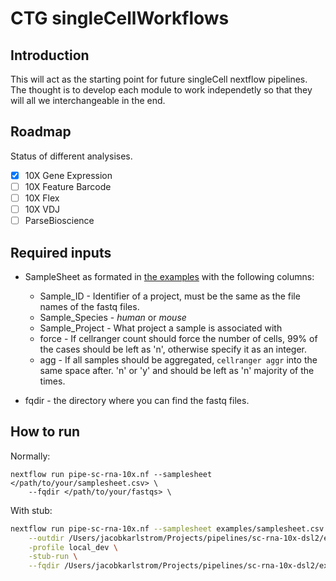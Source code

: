 # CTG singleCellWorkflows
## Introduction
This will act as the starting point for future singleCell nextflow pipelines. The thought is to develop each module to work independetly so that they will all we interchangeable in the end. 

## Roadmap
Status of different analysises.
- [X] 10X Gene Expression
- [ ] 10X Feature Barcode
- [ ] 10X Flex
- [ ] 10X VDJ
- [ ] ParseBioscience
## Required inputs

* SampleSheet as formated in [the examples](/examples/CTG_SampleSheet.csv) with the following columns:
  * Sample_ID - Identifier of a project, must be the same as the file names of the fastq files.
  * Sample_Species - *human* or *mouse*
  * Sample_Project - What project a sample is associated with
  * force - If cellranger count should force the number of cells, 99% of the cases should be left as 'n', otherwise specify it as an integer.
  * agg - If all samples should be aggregated, `cellranger aggr` into the same space after. 'n' or 'y' and should be left as 'n' majority of the times.

* fqdir - the directory where you can find the fastq files.

## How to run
Normally:
```
nextflow run pipe-sc-rna-10x.nf --samplesheet </path/to/your/samplesheet.csv> \
    --fqdir </path/to/your/fastqs> \
```
With stub:
```bash
nextflow run pipe-sc-rna-10x.nf --samplesheet examples/samplesheet.csv  \
    --outdir /Users/jacobkarlstrom/Projects/pipelines/sc-rna-10x-dsl2/examples/output \
    -profile local_dev \
    -stub-run \
    --fqdir /Users/jacobkarlstrom/Projects/pipelines/sc-rna-10x-dsl2/examples
```
